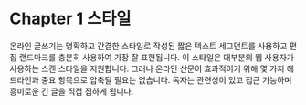 # Chapter 1 스타일

온라인 글쓰기는 명확하고 간결한 스타일로 작성된 짧은 텍스트 세그먼트를 사용하고 편집 랜드마크를 충분히 사용하여 가장 잘 표현됩니다. 이 스타일은 대부분의 웹 사용자가 사용하는 스캔 스타일을 지원합니다. 그러나 온라인 산문이 효과적이기 위해 몇 가지 헤드라인과 중요 항목으로 압축될 필요는 없습니다. 독자는 관련성이 있고 접근 가능하며 흥미로운 긴 글을 직접 접하게 됩니다.
